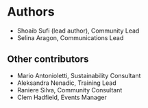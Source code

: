# Authors
* Shoaib Sufi (lead author), Community Lead
* Selina Aragon, Communications Lead

## Other contributors
* Mario Antonioletti, Sustainability Consultant
* Aleksandra Nenadic, Training Lead
* Raniere Silva, Community Consultant
* Clem Hadfield, Events Manager



